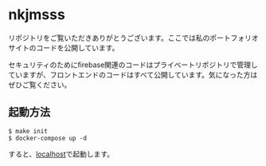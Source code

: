 # nkjmsss

リポジトリをご覧いただきありがとうございます。ここでは私のポートフォリオサイトのコードを公開しています。

セキュリティのためにfirebase関連のコードはプライベートリポジトリで管理していますが、フロントエンドのコードはすべて公開しています。気になった方はぜひご覧ください。

## 起動方法

```shell
$ make init
$ docker-compose up -d
```

すると、[localhost](http://localhost:3000)で起動します。
